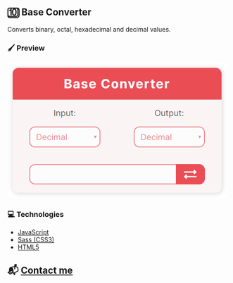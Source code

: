 ## 🔟 Base Converter

Converts binary, octal, hexadecimal and decimal values.

### 🖌️ Preview
<img src="/converter_screenshot.png" width="500px">

### 💻 Technologies

- [JavaScript](https://www.javascript.com/)
- [Sass (CSS3)](https://sass-lang.com/)
- [HTML5](https://html.com/)

## 📬 [Contact me](https://www.linkedin.com/in/guerrero-roberto/)
